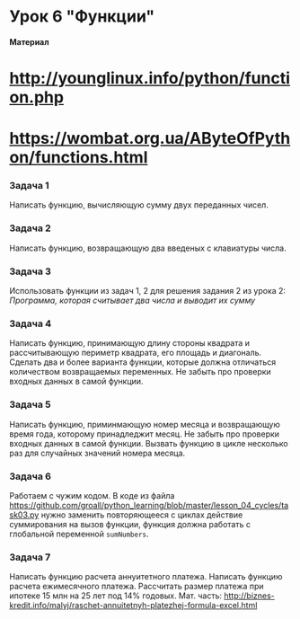 # Урок 6 "Функции"

#### Материал

# http://younglinux.info/python/function.php

# https://wombat.org.ua/AByteOfPython/functions.html

### Задача 1
Написать функцию, вычисляющую сумму двух переданных чисел.

### Задача 2
Написать функцию, возвращающую два введеных с клавиатуры числа.

### Задача 3
Использовать функции из задач 1, 2 для решения задания 2 из урока 2: *Программа, которая считывает два числа и выводит их сумму*

### Задача 4
Написать функцию, принимающую длину стороны квадрата и рассчитывающую периметр квадрата, его площадь и диагональ.
Сделать два и более варианта функции, которые должна отличаться количеством возвращаемых переменных.
Не забыть про проверки входных данных в самой функции.

### Задача 5
Написать функцию, приминмающую номер месяца и возвращающую время года, которому принадледжит месяц. Не забыть про проверки входных данных в самой функции.
Вызвать функцию в цикле несколько раз для случайных значений номера месяца.

### Задача 6
Работаем с чужим кодом. В коде из файла https://github.com/groall/python_learning/blob/master/lesson_04_cycles/task03.py нужно заменить повторяющееся с циклах действие суммирования на вызов функции, функция должна работать с глобальной переменной `sumNumbers`.

### Задача 7
Написать функцию расчета аннуитетного платежа. Написать функцию расчета ежимесячного платежа. Рассчитать размер платежа при ипотеке 15 млн на 25 лет под 14% годовых. 
Мат. часть: http://biznes-kredit.info/malyj/raschet-annuitetnyh-platezhej-formula-excel.html
